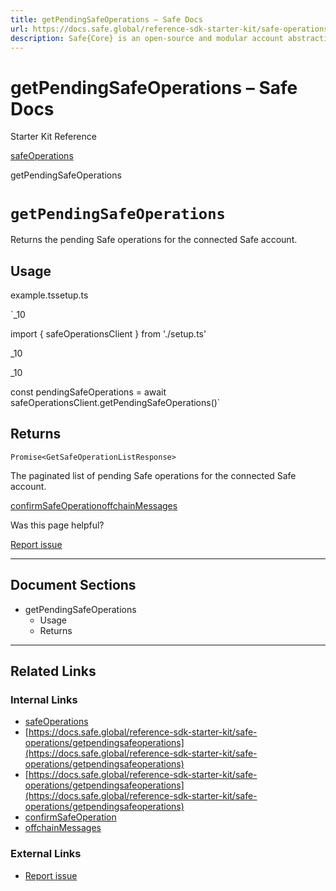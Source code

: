 ```yaml
---
title: getPendingSafeOperations – Safe Docs
url: https://docs.safe.global/reference-sdk-starter-kit/safe-operations/getpendingsafeoperations
description: Safe{Core} is an open-source and modular account abstraction stack. Learn about its features and how to use it.
---
```


# getPendingSafeOperations – Safe Docs

Starter Kit Reference

[safeOperations](/reference-sdk-starter-kit/safe-operations)

getPendingSafeOperations

# `getPendingSafeOperations`

Returns the pending Safe operations for the connected Safe account.

## Usage



example.tssetup.ts

`_10

import { safeOperationsClient } from './setup.ts'

_10

_10

const pendingSafeOperations = await safeOperationsClient.getPendingSafeOperations()`

## Returns

`Promise<GetSafeOperationListResponse>`

The paginated list of pending Safe operations for the connected Safe account.

[confirmSafeOperation](/reference-sdk-starter-kit/safe-operations/confirmsafeoperation "confirmSafeOperation")[offchainMessages](/reference-sdk-starter-kit/offchain-messages "offchainMessages")

Was this page helpful?

[Report issue](https://github.com/safe-global/safe-docs/issues/new?assignees=&labels=nextra-feedback&projects=&template=nextra-feedback.yml&title=%5BFeedback%5D+)

---

## Document Sections

- getPendingSafeOperations
  - Usage
  - Returns

---

## Related Links

### Internal Links

- [safeOperations](https://docs.safe.global/reference-sdk-starter-kit/safe-operations)
- [https://docs.safe.global/reference-sdk-starter-kit/safe-operations/getpendingsafeoperations](https://docs.safe.global/reference-sdk-starter-kit/safe-operations/getpendingsafeoperations)
- [https://docs.safe.global/reference-sdk-starter-kit/safe-operations/getpendingsafeoperations](https://docs.safe.global/reference-sdk-starter-kit/safe-operations/getpendingsafeoperations)
- [confirmSafeOperation](https://docs.safe.global/reference-sdk-starter-kit/safe-operations/confirmsafeoperation)
- [offchainMessages](https://docs.safe.global/reference-sdk-starter-kit/offchain-messages)

### External Links

- [Report issue](https://github.com/safe-global/safe-docs/issues/new?assignees=&labels=nextra-feedback&projects=&template=nextra-feedback.yml&title=%5BFeedback%5D+)
